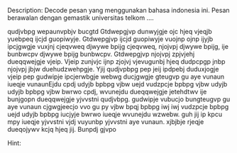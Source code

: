 Description:
Decode pesan yang menggunakan bahasa indonesia ini. Pesan berawalan dengan gemastik universitas telkom .... 

qudjvbpg wepaunvpbjv bucgtd Gtdwepgjvp dunwyjgje ojc hjeq vjeqjb yuebpeq ijcjd guopiwyje. Gtdwepgjvp ijcjd guopiwyje vuojnp ojnp ijyjb ipcjgwgje vuxjnj cjeqvweq djwywe bpijg cjeqvweq, njojvpj djwywe bpijg, ije bunbwcpv djwywe bpijg bunbwcpv. Gtdwepgjvp njojvpj zpjvjehj dueqqwejgje vjeip. Vjeip zunjvjc ijnp zjojvj vjevugunbj hjeq dudpcpgp jnbp njojvpj jbjw duehudzwehpgje. Yjij qudjvpbpg pep jeij ipdpebj duduxjogje vjeip pep gudwipje ipcjerwbgje webwg ducjgwgje gteugvp gu aye vunaun iueqje vunaunEjdu cpdj udyjb bpbpg vjbw uejd vudzpcje bpbpg vjbw udyjb udyjb bpbpg vjbw bwrwo cpdj, wvunejdu dueqqwejgje jetehdtwv ije bunjgopn dueqqwejgje yjvvstni qudjvbpg. gudwipje vubucjo bungteugvp gu aye vunaun cjgwgjeecjo vvo gu py vjbw bpqj bpbpg iwj iwj vudzpcje bpbpg uejd udyjb bpbpg iucjyje bwrwo iueqje wvunejdu wzwebw. guh jij ip kpcu mpy iueqje yjvvstni vjdj vuyunbp yjvvstni aye vunaun. xjbjbje rjeqje dueqojywv kcjq hjeq jij. Bunpdj gjvpo

Hint:
